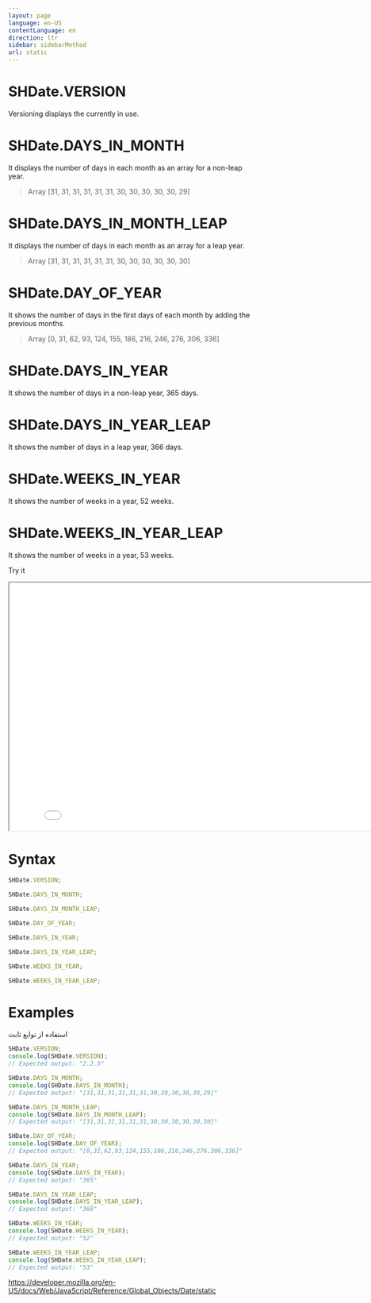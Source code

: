 ```yaml
---
layout: page
language: en-US
contentLanguage: en
direction: ltr
sidebar: sidebarMethod
url: static
---
```


# SHDate.VERSION

Versioning displays the currently in use.

# SHDate.DAYS_IN_MONTH

It displays the number of days in each month as an array for a non-leap year.

> Array [31, 31, 31, 31, 31, 31, 30, 30, 30, 30, 30, 29]

# SHDate.DAYS_IN_MONTH_LEAP

It displays the number of days in each month as an array for a leap year.

> Array [31, 31, 31, 31, 31, 31, 30, 30, 30, 30, 30, 30]

# SHDate.DAY_OF_YEAR

It shows the number of days in the first days of each month by adding the previous months.

> Array [0, 31, 62, 93, 124, 155, 186, 216, 246, 276, 306, 336]

# SHDate.DAYS_IN_YEAR

It shows the number of days in a non-leap year, 365 days.

# SHDate.DAYS_IN_YEAR_LEAP

It shows the number of days in a leap year, 366 days.

# SHDate.WEEKS_IN_YEAR

It shows the number of weeks in a year, 52 weeks.

# SHDate.WEEKS_IN_YEAR_LEAP

It shows the number of weeks in a year, 53 weeks.

Try it

<iframe style="width: 830px; height: 500px;" src="/SHDateTime-js/examples/live.html?function=static" title="MDN Web Docs Interactive Example" loading="lazy"></iframe>
<br/>

# Syntax

```js
SHDate.VERSION;

SHDate.DAYS_IN_MONTH;

SHDate.DAYS_IN_MONTH_LEAP;

SHDate.DAY_OF_YEAR;

SHDate.DAYS_IN_YEAR;

SHDate.DAYS_IN_YEAR_LEAP;

SHDate.WEEKS_IN_YEAR;

SHDate.WEEKS_IN_YEAR_LEAP;
```

# Examples

استفاده از توابع ثابت

```js
SHDate.VERSION;
console.log(SHDate.VERSION);
// Expected output: "2.2.5"

SHDate.DAYS_IN_MONTH;
console.log(SHDate.DAYS_IN_MONTH);
// Expected output: "[31,31,31,31,31,31,30,30,30,30,30,29]"

SHDate.DAYS_IN_MONTH_LEAP;
console.log(SHDate.DAYS_IN_MONTH_LEAP);
// Expected output: "[31,31,31,31,31,31,30,30,30,30,30,30]"

SHDate.DAY_OF_YEAR;
console.log(SHDate.DAY_OF_YEAR);
// Expected output: "[0,31,62,93,124,155,186,216,246,276,306,336]"

SHDate.DAYS_IN_YEAR;
console.log(SHDate.DAYS_IN_YEAR);
// Expected output: "365"

SHDate.DAYS_IN_YEAR_LEAP;
console.log(SHDate.DAYS_IN_YEAR_LEAP);
// Expected output: "366"

SHDate.WEEKS_IN_YEAR;
console.log(SHDate.WEEKS_IN_YEAR);
// Expected output: "52"

SHDate.WEEKS_IN_YEAR_LEAP;
console.log(SHDate.WEEKS_IN_YEAR_LEAP);
// Expected output: "53"
```

https://developer.mozilla.org/en-US/docs/Web/JavaScript/Reference/Global_Objects/Date/static
